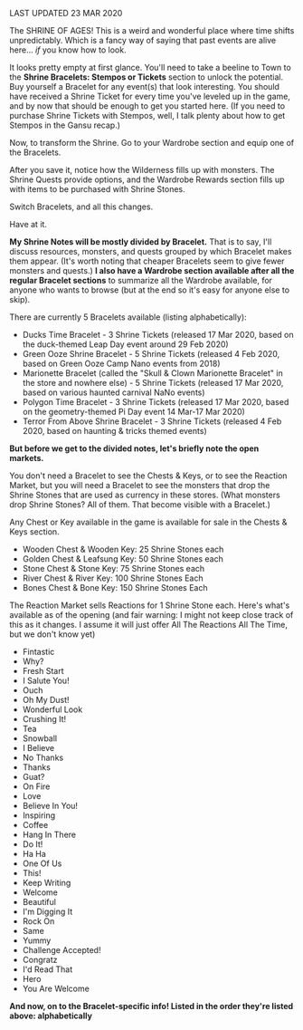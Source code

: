 LAST UPDATED 23 MAR 2020

The SHRINE OF AGES! This is a weird and wonderful place where time shifts unpredictably. Which is a fancy way of saying that past events are alive here... *if* you know how to look.

It looks pretty empty at first glance. You'll need to take a beeline to Town to the **Shrine Bracelets: Stempos or Tickets** section to unlock the potential. Buy yourself a Bracelet for any event(s) that look interesting. You should have received a Shrine Ticket for every time you've leveled up in the game, and by now that should be enough to get you started here. (If you need to purchase Shrine Tickets with Stempos, well, I talk plenty about how to get Stempos in the Gansu recap.)

Now, to transform the Shrine. Go to your Wardrobe section and equip one of the Bracelets.

After you save it, notice how the Wilderness fills up with monsters. The Shrine Quests provide options, and the Wardrobe Rewards section fills up with items to be purchased with Shrine Stones.

Switch Bracelets, and all this changes.

Have at it.

**My Shrine Notes will be mostly divided by Bracelet.** That is to say, I'll discuss resources, monsters, and quests grouped by which Bracelet makes them appear. (It's worth noting that cheaper Bracelets seem to give fewer monsters and quests.) **I also have a Wardrobe section available after all the regular Bracelet sections** to summarize all the Wardrobe available, for anyone who wants to browse (but at the end so it's easy for anyone else to skip).

There are currently 5 Bracelets available (listing alphabetically):

- Ducks Time Bracelet - 3 Shrine Tickets (released 17 Mar 2020, based on the duck-themed Leap Day event around 29 Feb 2020)
- Green Ooze Shrine Bracelet - 5 Shrine Tickets  (released 4 Feb 2020, based on Green Ooze Camp Nano events from 2018)
- Marionette Bracelet (called the "Skull & Clown Marionette Bracelet" in the store and nowhere else) - 5 Shrine Tickets (released 17 Mar 2020, based on various haunted carnival NaNo events)
- Polygon Time Bracelet - 3 Shrine Tickets (released 17 Mar 2020, based on the geometry-themed Pi Day event 14 Mar-17 Mar 2020)
- Terror From Above Shrine Bracelet - 3 Shrine Tickets (released 4 Feb 2020, based on haunting & tricks themed events)

**But before we get to the divided notes, let's briefly note the open markets.**

You don't need a Bracelet to see the Chests & Keys, or to see the Reaction Market, but you will need a Bracelet to see the monsters that drop the Shrine Stones that are used as currency in these stores. (What monsters drop Shrine Stones? All of them. That become visible with a Bracelet.)

Any Chest or Key available in the game is available for sale in the Chests & Keys section.

- Wooden Chest & Wooden Key: 25 Shrine Stones each
- Golden Chest & Leafsung Key: 50 Shrine Stones each
- Stone Chest & Stone Key: 75 Shrine Stones each
- River Chest & River Key: 100 Shrine Stones Each
- Bones Chest & Bone Key: 150 Shrine Stones Each

The Reaction Market sells Reactions for 1 Shrine Stone each. Here's what's available as of the opening (and fair warning: I might not keep close track of this as it changes. I assume it will just offer All The Reactions All The Time, but we don't know yet)

- Fintastic
- Why?
- Fresh Start
- I Salute You!
- Ouch
- Oh My Dust!
- Wonderful Look
- Crushing It!
- Tea
- Snowball
- I Believe
- No Thanks
- Thanks
- Guat?
- On Fire
- Love
- Believe In You!
- Inspiring
- Coffee
- Hang In There
- Do It!
- Ha Ha
- One Of Us
- This!
- Keep Writing
- Welcome
- Beautiful
- I'm Digging It
- Rock On
- Same
- Yummy
- Challenge Accepted!
- Congratz
- I'd Read That
- Hero
- You Are Welcome

**And now, on to the Bracelet-specific info! Listed in the order they're listed above: alphabetically**